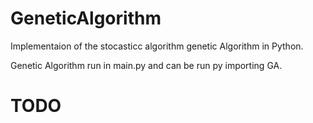 # GeneticAlgorithm

Implementaion of the stocasticc algorithm genetic Algorithm in Python.

Genetic Algorithm run in main.py and can be run py importing GA.

# TODO
